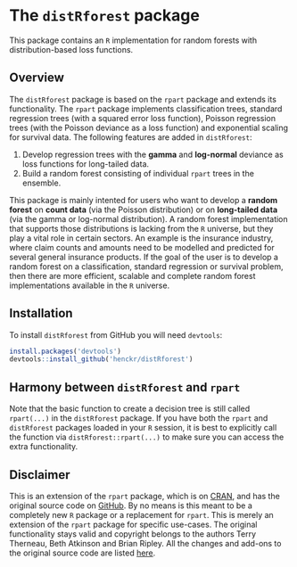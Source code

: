 # The `distRforest` package

This package contains an `R` implementation for random forests with distribution-based loss functions.

## Overview
The `distRforest` package is based on the `rpart` package and extends its functionality. The `rpart` package implements classification trees, standard regression trees (with a squared error loss function), Poisson regression trees (with the Poisson deviance as a loss function) and exponential scaling for survival data. The following features are added in `distRforest`:
1. Develop regression trees with the **gamma** and **log-normal** deviance as loss functions for long-tailed data.
2. Build a random forest consisting of individual `rpart` trees in the ensemble.

This package is mainly intented for users who want to develop a **random forest** on **count data** (via the Poisson distribution) or on **long-tailed data** (via the gamma or log-normal distribution). A random forest implementation that supports those distributions is lacking from the `R` universe, but they play a vital role in certain sectors. An example is the insurance industry, where claim counts and amounts need to be modelled and predicted for several general insurance products. If the goal of the user is to develop a random forest on a classification, standard regression or survival problem, then there are more efficient, scalable and complete random forest implementations available in the `R` universe.


## Installation
To install `distRforest` from GitHub you will need `devtools`:

``` r
install.packages('devtools')
devtools::install_github('henckr/distRforest')
```


## Harmony between `distRforest` and `rpart`
Note that the basic function to create a decision tree is still called `rpart(...)` in the `distRforest` package. If you have both the `rpart` and `distRforest` packages loaded in your `R` session, it is best to explicitly call the function via `distRforest::rpart(...)` to make sure you can access the extra functionality.


## Disclaimer
This is an extension of the `rpart` package, which is on [CRAN](https://cran.r-project.org/web/packages/rpart/index.html), and has the original source code on [GitHub](https://github.com/cran/rpart). By no means is this meant to be a completely new `R` package or a replacement for `rpart`. This is merely an extension of the `rpart` package for specific use-cases. The original functionality stays valid and copyright belongs to the authors Terry Therneau, Beth Atkinson and Brian Ripley. All the changes and add-ons to the original source code are listed [here](Changes_rpart.md).